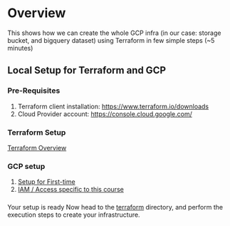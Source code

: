 # Overview 
This shows how we can create the whole GCP infra (in our case: storage bucket, and bigquery dataset) using Terraform in few simple steps (~5 minutes)

## Local Setup for Terraform and GCP

### Pre-Requisites
1. Terraform client installation: https://www.terraform.io/downloads
2. Cloud Provider account: https://console.cloud.google.com/ 

### Terraform Setup
[Terraform Overview](terraform_overview.md)

### GCP setup
1. [Setup for First-time](gcp_overview.md#initial-setup)
2. [IAM / Access specific to this course](gcp_overview.md#setup-for-access)

###
Your setup is ready
Now head to the [terraform](terraform) directory, and perform the execution steps to create your infrastructure.
